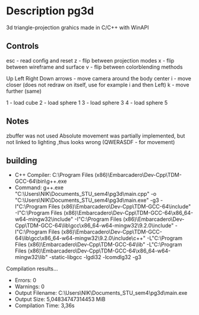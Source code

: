 # Description pg3d
 3d triangle-projection grahics made in C/C++ with WinAPI
 
## Controls

esc - read config and reset
z - flip between projection modes
x - flip between wireframe and surface
v - flip between colorblending methods

Up Left Right Down arrows - move camera around the body center
i - move closer (does not redraw on itself, use for example i and then Left)
k - move further (same)

1 - load cube
2 - load sphere 1
3 - load sphere 3
4 - load sphere 5

## Notes
zbuffer was not used
Absolute movement was partially implemented, but not linked to lighting ,thus looks wrong (QWERASDF - for movement)


## building

- C++ Compiler: C:\Program Files (x86)\Embarcadero\Dev-Cpp\TDM-GCC-64\bin\g++.exe
- Command: g++.exe "C:\Users\NIK\Documents\_STU\_sem4\pg3d\main.cpp" -o "C:\Users\NIK\Documents\_STU\_sem4\pg3d\main.exe" -g3 -I"C:\Program Files (x86)\Embarcadero\Dev-Cpp\TDM-GCC-64\include" -I"C:\Program Files (x86)\Embarcadero\Dev-Cpp\TDM-GCC-64\x86_64-w64-mingw32\include" -I"C:\Program Files (x86)\Embarcadero\Dev-Cpp\TDM-GCC-64\lib\gcc\x86_64-w64-mingw32\9.2.0\include" -I"C:\Program Files (x86)\Embarcadero\Dev-Cpp\TDM-GCC-64\lib\gcc\x86_64-w64-mingw32\9.2.0\include\c++" -L"C:\Program Files (x86)\Embarcadero\Dev-Cpp\TDM-GCC-64\lib" -L"C:\Program Files (x86)\Embarcadero\Dev-Cpp\TDM-GCC-64\x86_64-w64-mingw32\lib" -static-libgcc -lgdi32 -lcomdlg32 -g3

Compilation results...

- Errors: 0
- Warnings: 0
- Output Filename: C:\Users\NIK\Documents\_STU\_sem4\pg3d\main.exe
- Output Size: 5,04834747314453 MiB
- Compilation Time: 3,36s
